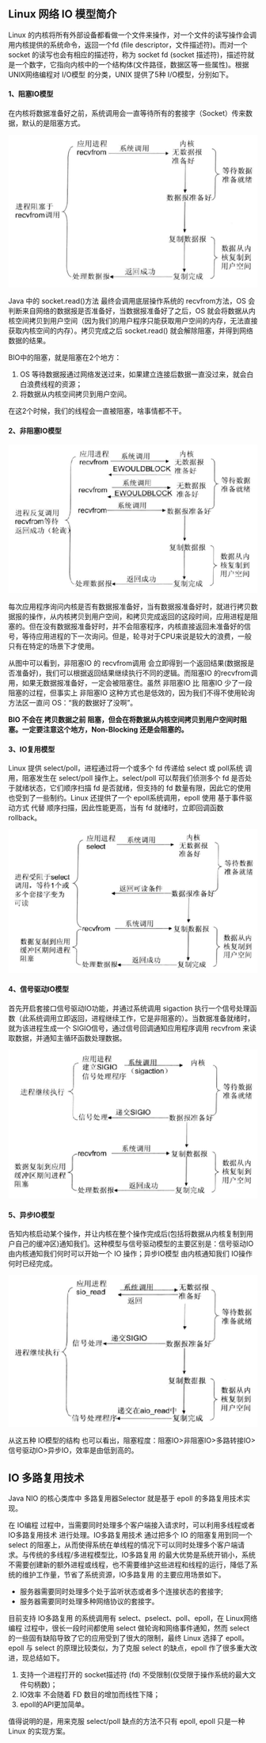 ﻿## Linux 网络 IO 模型简介
Linux 的内核将所有外部设备都看做一个文件来操作，对一个文件的读写操作会调用内核提供的系统命令，返回一个fd (file descriptor，文件描述符)。而对一个 socket 的读写也会有相应的描述符，称为 socket fd (socket 描述符)，描述符就是一个数字，它指向内核中的一个结构体(文件路径，数据区等一些属性)。根据UNIX网络编程对 I/O模型 的分类，UNIX 提供了5种 I/O模型，分别如下。

#### 1、阻塞IO模型
在内核将数据准备好之前，系统调用会一直等待所有的套接字（Socket）传来数据，默认的是阻塞方式。

![avatar](/images/Netty/阻塞IO模型.png)

Java 中的 socket.read()方法 最终会调用底层操作系统的 recvfrom方法，OS 会判断来自网络的数据报是否准备好，当数据报准备好了之后，OS 就会将数据从内核空间拷贝到用户空间（因为我们的用户程序只能获取用户空间的内存，无法直接获取内核空间的内存）。拷贝完成之后 socket.read() 就会解除阻塞，并得到网络数据的结果。

BIO中的阻塞，就是阻塞在2个地方：
1. OS 等待数据报通过网络发送过来，如果建立连接后数据一直没过来，就会白白浪费线程的资源；
2. 将数据从内核空间拷贝到用户空间。

在这2个时候，我们的线程会一直被阻塞，啥事情都不干。
#### 2、非阻塞IO模型

![avatar](/images/Netty/非阻塞IO模型.png)

每次应用程序询问内核是否有数据报准备好，当有数据报准备好时，就进行拷贝数据报的操作，从内核拷贝到用户空间，和拷贝完成返回的这段时间，应用进程是阻塞的。但在没有数据报准备好时，并不会阻塞程序，内核直接返回未准备好的信号，等待应用进程的下一次询问。但是，轮寻对于CPU来说是较大的浪费，一般只有在特定的场景下才使用。

从图中可以看到，非阻塞IO 的 recvfrom调用 会立即得到一个返回结果(数据报是否准备好)，我们可以根据返回结果继续执行不同的逻辑。而阻塞IO 的recvfrom调用，如果无数据报准备好，一定会被阻塞住。虽然 非阻塞IO 比 阻塞IO 少了一段阻塞的过程，但事实上 非阻塞IO 这种方式也是低效的，因为我们不得不使用轮询方法区一直问 OS：“我的数据好了没啊”。

**BIO 不会在 拷贝数据之前 阻塞，但会在将数据从内核空间拷贝到用户空间时阻塞。一定要注意这个地方，Non-Blocking 还是会阻塞的。**
#### 3、IO复用模型
Linux 提供 select/poll，进程通过将一个或多个 fd 传递给 select 或 poll系统 调用，阻塞发生在 select/poll 操作上。select/poll 可以帮我们侦测多个 fd 是否处于就绪状态，它们顺序扫描 fd 是否就绪，但支持的 fd 数量有限，因此它的使用也受到了一些制约。Linux 还提供了一个 epoll系统调用，epoll 使用 基于事件驱动方式 代替 顺序扫描，因此性能更高，当有 fd 就绪时，立即回调函数 rollback。

![avatar](/images/Netty/IO复用模型.png)

#### 4、信号驱动IO模型
首先开启套接口信号驱动IO功能，并通过系统调用 sigaction 执行一个信号处理函数（此系统调用立即返回，进程继续工作，它是非阻塞的）。当数据准备就绪时，就为该进程生成一个 SIGIO信号，通过信号回调通知应用程序调用 recvfrom 来读取数据，并通知主循环函数处理数据。

![avatar](/images/Netty/信号驱动IO模型.png)

#### 5、异步IO模型
告知内核启动某个操作，并让内核在整个操作完成后(包括将数据从内核复制到用户自己的缓冲区)通知我们。这种模型与信号驱动模型的主要区别是：信号驱动IO 由内核通知我们何时可以开始一个 IO 操作；异步IO模型 由内核通知我们 IO操作何时已经完成。

![avatar](/images/Netty/异步IO模型.png)

从这五种 IO模型的结构 也可以看出，阻塞程度：阻塞IO>非阻塞IO>多路转接IO>信号驱动IO>异步IO，效率是由低到高的。

## IO 多路复用技术
Java NIO 的核心类库中 多路复用器Selector 就是基于 epoll 的多路复用技术实现。

在 IO编程 过程中，当需要同时处理多个客户端接入请求时，可以利用多线程或者 IO多路复用技术 进行处理。IO多路复用技术 通过把多个 IO 的阻塞复用到同一个 select 的阻塞上，从而使得系统在单线程的情况下可以同时处理多个客户端请求。与传统的多线程/多进程模型比，IO多路复用 的最大优势是系统开销小，系统不需要创建新的额外进程或线程，也不需要维护这些进程和线程的运行，降低了系统的维护工作量，节省了系统资源，IO多路复用 的主要应用场景如下。
- 服务器需要同时处理多个处于监听状态或者多个连接状态的套接字;
- 服务器需要同时处理多种网络协议的套接字。

目前支持 IO多路复用 的系统调用有 select、pselect、poll、epoll，在 Linux网络编程 过程中，很长一段时间都使用 select 做轮询和网络事件通知，然而 select 的一些固有缺陷导致了它的应用受到了很大的限制，最终 Linux 选择了 epoll。epoll 与 select 的原理比较类似，为了克服 select 的缺点，epoll 作了很多重大改进，现总结如下。
1. 支持一个进程打开的 socket描述符 (fd) 不受限制(仅受限于操作系统的最大文件句柄数)；
2. IO效率 不会随着 FD 数目的增加而线性下降；
3. epoll的API更加简单。

值得说明的是，用来克服 select/poll 缺点的方法不只有 epoll, epoll 只是一种 Linux 的实现方案。